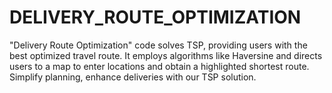 # DELIVERY_ROUTE_OPTIMIZATION
"Delivery Route Optimization" code solves TSP, providing users with the best optimized travel route. It employs algorithms like Haversine and directs users to a map to enter locations and obtain a highlighted shortest route. Simplify planning, enhance deliveries with our TSP solution.

